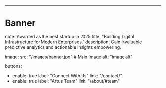 ---
# Banner
note: Awarded as the best startup in 2025
title: "Building Digital Infrastructure for Modern Enterprises."
description: Gain invaluable predictive analytics and actionable insights empowering.

image:
  src: "/images/banner.jpg" # Main Image
  alt: "image alt"

buttons:
  - enable: true
    label: "Connect With Us"
    link: "/contact/"
  - enable: true
    label: "Artus Team"
    link: "/about/#team"


